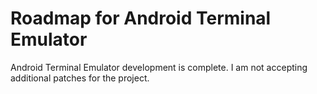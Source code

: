 # Roadmap for Android Terminal Emulator

Android Terminal Emulator development is complete. I am not accepting additional patches for the project.
